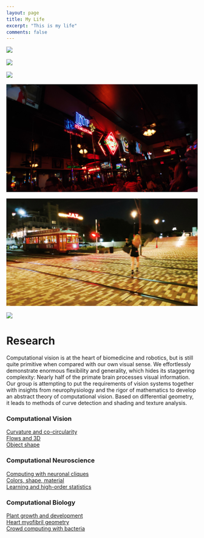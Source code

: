 ```yaml
---
layout: page
title: My Life
excerpt: "This is my life"
comments: false
---
```


![](IMG_20190502_112445.jpg)

![](IMG_20190502_123019.jpg)

![](IMG_20190517_131733.jpg)

![](IMG_20190517_194619.jpg)

![](IMG_20190517_215633.jpg)

![](IMG_20190808_125018.jpg)

<body>
      <div id="content">
        <h1>Research</h1>
        <p>Computational vision is at the heart of biomedicine and robotics, but is still quite primitive when compared with our own visual sense. We effortlessly demonstrate enormous flexibility and generality, which hides its staggering complexity: Nearly half of the primate brain processes visual information. Our group is attempting to put the requirements of vision systems together with insights from neurophysiology and the rigor of mathematics to develop an abstract theory of computational vision.  Based on differential geometry, it leads to methods of curve detection and shading and texture analysis.</p>
        <h3 id="first-group-name">Computational Vision</h3>
        <div id="project-thumbnails"><a href="projects/cocircularity.html" style="background-image: url(img/projects/cocircularity.png)" class="project-link">
            <div class="description">Curvature and co-circularity</div></a><a href="projects/flows_3D.html" style="background-image: url(img/projects/flows_3D.png)" class="project-link">
            <div class="description">Flows and 3D</div></a><a href="projects/object_shape.html" style="background-image: url(img/projects/object_shape.png)" class="project-link">
            <div class="description">Object shape</div></a>
        </div>
        <h3 id="second-group-name">Computational Neuroscience</h3>
        <div id="project-thumbnails"><a href="projects/neuronal_cliques.html" style="background-image: url(img/projects/neuronal_cliques.png)" class="project-link">
            <div class="description">Computing with neuronal cliques</div></a><a href="projects/colors_shape_material.html" style="background-image: url(img/projects/colors_shape_material.png)" class="project-link">
            <div class="description">Colors, shape, material</div></a><a href="projects/learning.html" style="background-image: url(img/projects/learning.png)" class="project-link">
            <div class="description">Learning and high-order statistics</div></a>
        </div>
        <h3 id="second-group-name">Computational Biology</h3>
        <div id="project-thumbnails"><a href="projects/plant_growth.html" style="background-image: url(img/projects/plant_growth.png)" class="project-link">
            <div class="description">Plant growth and development</div></a><a href="projects/myofibril_geometry.html" style="background-image: url(img/projects/myofibril_geometry.png)" class="project-link">
            <div class="description">Heart myofibril geometry</div></a><a href="projects/bacteria.html" style="background-image: url(img/projects/bacteria.png)" class="project-link">
            <div class="description">Crowd computing with bacteria</div></a>
        </div>
      </div>
    </div>
    <script src="http://ajax.googleapis.com/ajax/libs/jquery/1.9.1/jquery.min.js"></script>
    <script src="scripts/index.js"></script>
</body>
